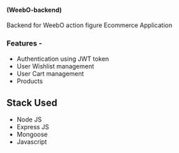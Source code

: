 #### (WeebO-backend)
Backend for WeebO action figure Ecommerce Application

### Features - 
- Authentication using JWT token
- User Wishlist management
- User Cart management
- Products

## Stack Used
- Node JS
- Express JS
- Mongoose
- Javascript


